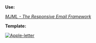 **Use:** 

[_MJML - The Responsive Email Framework_](https://mjml.io/)

**Template:**

<a href="https://ibb.co/9gbdtJq">
    <img src="https://i.ibb.co/jfyjRdL/Apple-letter.png" alt="Apple-letter" border="0">
</a>